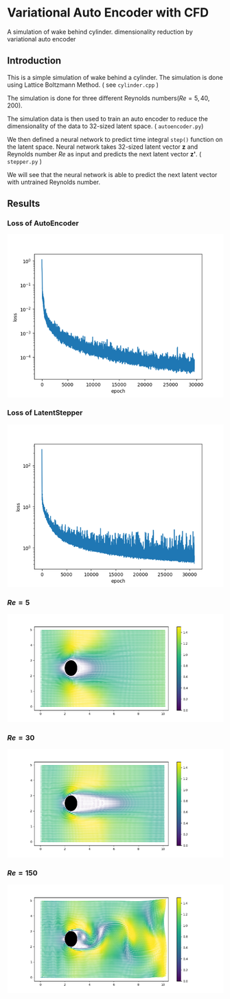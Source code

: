 # Variational Auto Encoder with CFD
A simulation of wake behind cylinder. dimensionality reduction by variational auto encoder


## Introduction

This is a simple simulation of wake behind a cylinder. 
The simulation is done using Lattice Boltzmann Method. ( see `cylinder.cpp` )

The simulation is done for three different Reynolds numbers($Re = 5, 40, 200$). 

The simulation data is then used to train an auto encoder to reduce the dimensionality of the data to 32-sized latent space. ( `autoencoder.py`)

We then defined a neural network to predict time integral `step()` function on the latent space.
Neural network takes 32-sized latent vector **z** and Reynolds number $Re$ as input and predicts the next latent vector **z'**. ( `stepper.py` )

We will see that the neural network is able to predict the next latent vector with untrained Reynolds number.

## Results

### Loss of AutoEncoder

![](result/autoencoder_loss.png)


### Loss of LatentStepper

![](result/latent_stepper_loss.png)

### $Re = 5$

![](result/plots5/plot0010.png)

### $Re = 30$

![](result/plots30/plot0030.png)

### $Re = 150$

![](result/plots150/plot0100.png)
